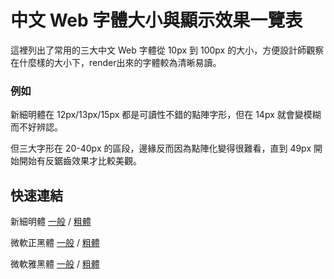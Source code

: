 # 中文 Web 字體大小與顯示效果一覽表

這裡列出了常用的三大中文 Web 字體從 10px 到 100px 的大小，方便設計師觀察在什麼樣的大小下，render出來的字體較為清晰易讀。

### 例如

新細明體在 12px/13px/15px 都是可讀性不錯的點陣字形，但在 14px 就會變模糊而不好辨認。

但三大字形在 20-40px 的區段，邊緣反而因為點陣化變得很難看，直到 49px 開始開始有反鋸齒效果才比較美觀。

## 快速連結

新細明體 [一般](http://asika32764.github.io/chinese-font-size/MingLiU-normal.html) / [粗體](http://asika32764.github.io/chinese-font-size/MingLiU-bold.html)

微軟正黑體 [一般](http://asika32764.github.io/chinese-font-size/JhengHei-normal.html) / [粗體](http://asika32764.github.io/chinese-font-size/JhengHei-bold.html)

微軟雅黑體 [一般](http://asika32764.github.io/chinese-font-size/YaHei-normal.html) / [粗體](http://asika32764.github.io/chinese-font-size/YaHei-bold.html)
